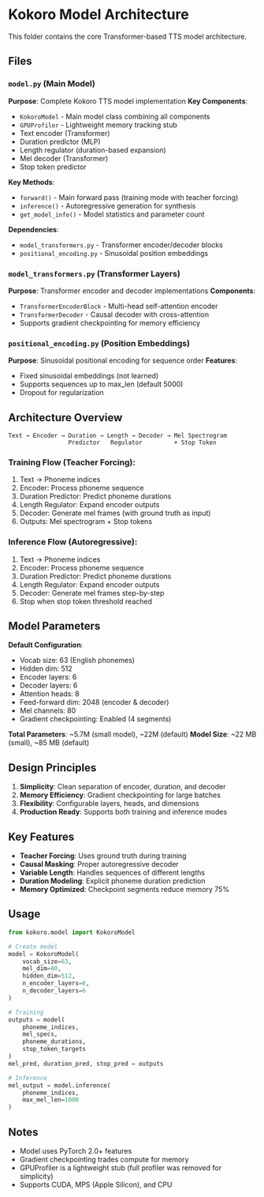 # Kokoro Model Architecture

This folder contains the core Transformer-based TTS model architecture.

## Files

### `model.py` (Main Model)
**Purpose**: Complete Kokoro TTS model implementation
**Key Components**:
- `KokoroModel` - Main model class combining all components
- `GPUProfiler` - Lightweight memory tracking stub
- Text encoder (Transformer)
- Duration predictor (MLP)
- Length regulator (duration-based expansion)
- Mel decoder (Transformer)
- Stop token predictor

**Key Methods**:
- `forward()` - Main forward pass (training mode with teacher forcing)
- `inference()` - Autoregressive generation for synthesis
- `get_model_info()` - Model statistics and parameter count

**Dependencies**:
- `model_transformers.py` - Transformer encoder/decoder blocks
- `positional_encoding.py` - Sinusoidal position embeddings

### `model_transformers.py` (Transformer Layers)
**Purpose**: Transformer encoder and decoder implementations
**Components**:
- `TransformerEncoderBlock` - Multi-head self-attention encoder
- `TransformerDecoder` - Causal decoder with cross-attention
- Supports gradient checkpointing for memory efficiency

### `positional_encoding.py` (Position Embeddings)
**Purpose**: Sinusoidal positional encoding for sequence order
**Features**:
- Fixed sinusoidal embeddings (not learned)
- Supports sequences up to max_len (default 5000)
- Dropout for regularization

## Architecture Overview

```
Text → Encoder → Duration → Length → Decoder → Mel Spectrogram
                 Predictor   Regulator         + Stop Token
```

### Training Flow (Teacher Forcing):
1. Text → Phoneme indices
2. Encoder: Process phoneme sequence
3. Duration Predictor: Predict phoneme durations
4. Length Regulator: Expand encoder outputs
5. Decoder: Generate mel frames (with ground truth as input)
6. Outputs: Mel spectrogram + Stop tokens

### Inference Flow (Autoregressive):
1. Text → Phoneme indices
2. Encoder: Process phoneme sequence
3. Duration Predictor: Predict phoneme durations
4. Length Regulator: Expand encoder outputs
5. Decoder: Generate mel frames step-by-step
6. Stop when stop token threshold reached

## Model Parameters

**Default Configuration**:
- Vocab size: 63 (English phonemes)
- Hidden dim: 512
- Encoder layers: 6
- Decoder layers: 6
- Attention heads: 8
- Feed-forward dim: 2048 (encoder & decoder)
- Mel channels: 80
- Gradient checkpointing: Enabled (4 segments)

**Total Parameters**: ~5.7M (small model), ~22M (default)
**Model Size**: ~22 MB (small), ~85 MB (default)

## Design Principles

1. **Simplicity**: Clean separation of encoder, duration, and decoder
2. **Memory Efficiency**: Gradient checkpointing for large batches
3. **Flexibility**: Configurable layers, heads, and dimensions
4. **Production Ready**: Supports both training and inference modes

## Key Features

- **Teacher Forcing**: Uses ground truth during training
- **Causal Masking**: Proper autoregressive decoder
- **Variable Length**: Handles sequences of different lengths
- **Duration Modeling**: Explicit phoneme duration prediction
- **Memory Optimized**: Checkpoint segments reduce memory 75%

## Usage

```python
from kokoro.model import KokoroModel

# Create model
model = KokoroModel(
    vocab_size=63,
    mel_dim=80,
    hidden_dim=512,
    n_encoder_layers=6,
    n_decoder_layers=6
)

# Training
outputs = model(
    phoneme_indices,
    mel_specs,
    phoneme_durations,
    stop_token_targets
)
mel_pred, duration_pred, stop_pred = outputs

# Inference
mel_output = model.inference(
    phoneme_indices,
    max_mel_len=1000
)
```

## Notes

- Model uses PyTorch 2.0+ features
- Gradient checkpointing trades compute for memory
- GPUProfiler is a lightweight stub (full profiler was removed for simplicity)
- Supports CUDA, MPS (Apple Silicon), and CPU
